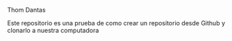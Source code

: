 Thom Dantas 

Este repositorio es una prueba de como crear un repositorio desde Github y clonarlo a nuestra computadora
